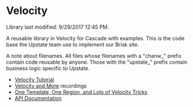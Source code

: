 # Velocity

Library last modified: 9/29/2017 12:45 PM.

A reusable library in Velocity for Cascade with examples. This is the code base the Upstate team use to implement our Brisk site.

A note about filenames. All files whose filenames with a "chanw_" prefix contain code reusable by anyone. Those with the "upstate_" prefix contain business logic specific to Upstate.

<ul>
<li>
<a href="http://www.upstate.edu/formats/velocity/courses/index.php">Velocity Tutorial</a></li>
<li><a href="https://www.youtube.com/playlist?list=PL5FL7lAbKiG-AYX35qK8y0FN7RgJl9ISD">Velocity and More</a> recordings</li>
<li><a href="https://www.youtube.com/playlist?list=PLiPcpR6GRx5dN3Z5-tAAMLgFX59Njkv6f">One Template, One Region, and Lots of Velocity Tricks</a></li>
<li><a href="http://www.upstate.edu/formats/velocity/api-documentation/index.php">API Documentation</a></li>
</ul>
